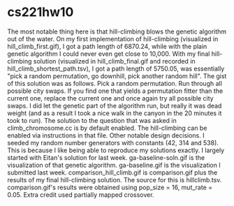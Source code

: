 # cs221hw10
The most notable thing here is that hill-climbing blows the genetic algorithm out of the water. On my first implementation of hill-climbing (visualized in hill_climb_first.gif), I got a path length of 6870.24, while with the plain genetic algorithm I could never even get close to 10,000. With my final hill-climbing solution (visualized in hill_climb_final.gif and recorded in hill_climb_shortest_path.tsv), I got a path length of 5750.05, was essentially "pick a random permutation, go downhill, pick another random hill". The gist of this solution was as follows. Pick a random permutation. Run through all possible city swaps. If you find one that yields a permutation fitter than the current one, replace the current one and once again try all possible city swaps. I did let the genetic part of the algorithm run, but really it was dead weight (and as a result I took a nice walk in the canyon in the 20 minutes it took to run). The solution to the question that was asked in climb_chromosome.cc is by default enabled. The hill-climbing can be enabled via instructions in that file.
Other notable design decisions. I seeded my random number generators with constants (42, 314 and 538). This is because I like being able to reproduce my solutions exactly.
I largely started with Eitan's solution for last week. ga-baseline-soln.gif is the visualization of that genetic algorithm. ga-baseline.gif is the visualization I submitted last week.
comparison_hill_climb.gif is comparison.gif plus the results of my final hill-climbing solution. The source for this is hillclimb.tsv.
comparison.gif's results were obtained using pop_size = 16, mut_rate = 0.05.
Extra credit used partially mapped crossover.